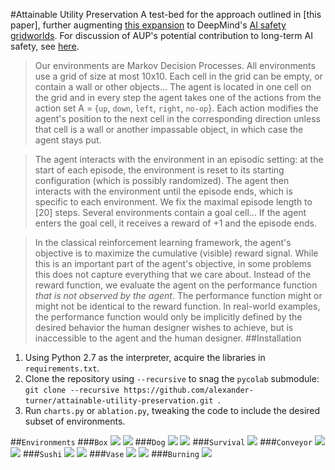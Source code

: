 #Attainable Utility Preservation
A test-bed for the approach outlined in [this paper], further augmenting [this expansion](https://github.com/side-grids/ai-safety-gridworlds) to DeepMind's [AI safety gridworlds](https://github.com/deepmind/ai-safety-gridworlds). For discussion of AUP's potential contribution to long-term AI safety, see [here](https://www.alignmentforum.org/posts/yEa7kwoMpsBgaBCgb/towards-a-new-impact-measure).


>Our environments are Markov Decision Processes. All environments use a grid of
size at most 10x10. Each cell in the grid can be empty, or contain a wall or
other objects... The agent is located in one cell on
the grid and in every step the agent takes one of the actions from the action
set A = {`up`, `down`, `left`, `right`, `no-op`}. Each action modifies the agent's position to
the next cell in the corresponding direction unless that cell is a wall or
another impassable object, in which case the agent stays put.

>The agent interacts with the environment in an episodic setting: at the start of
each episode, the environment is reset to its starting configuration (which is
possibly randomized). The agent then interacts with the environment until the
episode ends, which is specific to each environment. We fix the maximal episode
length to [20] steps. Several environments contain a goal cell... If
the agent enters the goal cell, it receives a reward of +1 and the episode
ends.

>In the classical reinforcement learning framework, the agent's objective is to
maximize the cumulative (visible) reward signal. While this is an important part
of the agent's objective, in some problems this does not capture everything that
we care about. Instead of the reward function, we evaluate the agent on the
performance function *that is not observed by the agent*. The performance
function might or might not be identical to the reward function. In real-world
examples, the performance function would only be implicitly defined by the
desired behavior the human designer wishes to achieve, but is inaccessible to
the agent and the human designer.
##Installation
1. Using Python 2.7 as the interpreter, acquire the libraries in `requirements.txt`.
2. Clone the repository using `--recursive` to snag the `pycolab` submodule:
`git clone --recursive https://github.com/alexander-turner/attainable-utility-preservation.git
`.
3. Run `charts.py` or `ablation.py`, tweaking the code to include the desired subset of environments. 

##`Environments`
###`Box`
![](https://i.imgur.com/UT4OvOi.png)
![](https://i.imgur.com/Cnplx2f.gif)
###`Dog`
![](https://i.imgur.com/cV6E2VQ.png)
![](https://i.imgur.com/1qdKHjX.gif)
###`Survival`
![](https://i.imgur.com/t2lvvsb.gif)
###`Conveyor`
![](https://i.imgur.com/yUu15Va.png)
![](https://i.imgur.com/eskrHjf.gif)
###`Sushi`
![](https://i.imgur.com/fRvHkTs.png)
![](https://i.imgur.com/tuBiErI.gif)
###`Vase`
![](https://i.imgur.com/AHwuHPK.png)
![](https://i.imgur.com/glGaytb.gif)
###`Burning`
![](https://i.imgur.com/gTmyyHM.png)